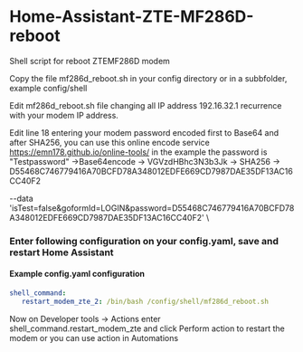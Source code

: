 # Home-Assistant-ZTE-MF286D-reboot
Shell script for reboot ZTEMF286D modem

Copy the file mf286d_reboot.sh in your config directory or in a subbfolder, example config/shell

Edit mf286d_reboot.sh file changing all IP address 192.16.32.1 recurrence with your modem IP address.

Edit line 18 entering your modem password encoded first to Base64 and after SHA256, you can use this online encode service https://emn178.github.io/online-tools/
in the example the password is "Testpassword" ->Base64encode -> VGVzdHBhc3N3b3Jk -> SHA256 -> D55468C746779416A70BCFD78A348012EDFE669CD7987DAE35DF13AC16CC40F2

 --data 'isTest=false&goformId=LOGIN&password=D55468C746779416A70BCFD78A348012EDFE669CD7987DAE35DF13AC16CC40F2' \



### Enter following configuration on your config.yaml, save and restart Home Assistant
#### Example config.yaml configuration

```yaml
shell_command:
   restart_modem_zte_2: /bin/bash /config/shell/mf286d_reboot.sh
```

Now on Developer tools -> Actions enter shell_command.restart_modem_zte and click Perform action to restart the modem or you can use action in Automations
